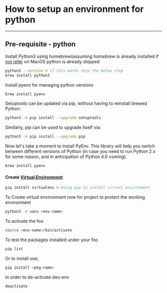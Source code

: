 # How to setup an environment for python

<hr>

## Pre-requisite - python

Install Python3 using homebrew(assuming homebrew is already installed if [not refer](https://brew.sh) 
on MacOS python is already shipped

```bash
python3 --version # if this works skip the below step
brew install python3 
```
Install pyenv for managing python versions

```bash
brew install pyenv
```

Setuptools can be updated via pip, without having to reinstall brewed Python:

```bash
python3 -m pip install --upgrade setuptools
```

Similarly, pip can be used to upgrade itself via:

```bash
python3 -m pip install --upgrade pip
```

Now let's take a moment to install PyEnv. This library will help you switch between different versions of Python 
(in case you need to run Python 2.x for some reason, and in anticipation of Python 4.0 coming).

```bash
brew install pyenv
````

#### Create [Virtual Environment](https://docs.python.org/3/library/venv.html)

```bash
pip install virtualenv # Using pip to install virtual environment
```

To Create virtual environment now for project to protect the working environment

```bash
python3 -m venv <env-name>
```
To activate the foo
```bash
source <env-name>/bin/activate
```

To test the packages installed under your foo
```bash
pip list
```

Or to install use;
```bash
pip install <pkg-name>

```

In order to de-activate dev-env

```bash
deactivate
```